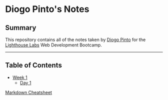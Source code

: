# Diogo Pinto's Notes

## Summary 
This repository contains all of the notes taken by [Diogo Pinto](https://github.com/DPintoLL) for the [Lighthouse Labs](https://www.lighthouselabs.ca/) Web Development Bootcamp.

***
## Table of Contents
<!-- Using * is similar to an <ul>. The indent makes it a sub-item in the list-->
* [Week 1](/Week_1)
  * [Day 1](/Week_1/Day_1)


[Markdown Cheatsheet](https://github.com/adam-p/markdown-here/wiki/Markdown-Cheatsheet)